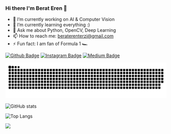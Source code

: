 ### Hi there I'm Berat Eren 👋


- 🔭 I’m currently working on AI & Computer Vision
- 🌱 I’m currently learning everything :) 
- 💬 Ask me about Python, OpenCV, Deep Learning
- 📫 How to reach me: beraterenterzi@gmail.com
- ⚡ Fun fact: I am fan of Formula 1 :racing_car:



[![Github Badge](https://img.shields.io/badge/-Github-000?style=quare&labelColor=000&logo=Github&logoColor=white&link=link)](https://github.com/beraterenterzi) 
[![Instagram Badge](https://img.shields.io/badge/-Instagram-C13584?style=flat-quare&labelColor=C13584&logo=instagram&logoColor=white&link=link)](https://www.instagram.com/beraterenterzi) 
[![Medium Badge](https://img.shields.io/badge/-Medium-757575?style=flat-quare&labelColor=757575&logo=Medium&logoColor=white&link=link)](https://medium.com/@beraterenterzi)

![snake svg](https://github.com/beraterenterzi/beraterenterzi/blob/main/github-user-contribution.svg) <br>

![GitHub stats](https://github-readme-stats.vercel.app/api?username=beraterenterzi&show_icons=true&theme=midnight-purple)



![Top Langs](https://github-readme-stats.vercel.app/api/top-langs/?username=beraterenterzi&theme=midnight-purple)


![](https://visitor-badge.laobi.icu/badge?page_id=beraterenterzi.beraterenterzi)



